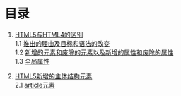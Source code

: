 # 目录

1. [HTML5与HTML4的区别](./1/1.HTML5与HTML4的区别.md)   
1.1 [推出的理由及目标和语法的改变](./1/1.1推出的理由及目标和语法的改变.md)  
1.2 [新增的元素和废除的元素以及新增的属性和废除的属性](./1/1.2新增的元素和废除的元素以及新增的属性和废除的属性.md)  
1.3 [全局属性](./1/1.3全局属性.md)

2. [HTML5新增的主体结构元素](./2/2.HTML5新增的主体结构元素.md)  
2.1 [article元素](./2/2.article元素.md)
